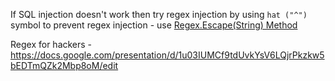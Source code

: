 If SQL injection doesn't work then try regex injection by using `hat ("^")` symbol 
to prevent regex injection - use [Regex.Escape(String) Method](https://learn.microsoft.com/en-us/dotnet/api/system.text.regularexpressions.regex.escape?view=net-9.0&redirectedfrom=MSDN#System_Text_RegularExpressions_Regex_Escape_System_String_)


Regex for hackers - https://docs.google.com/presentation/d/1u03IUMCf9tdUvkYsV6LQjrPkzkw5bEDTmQZk2Mbp8oM/edit